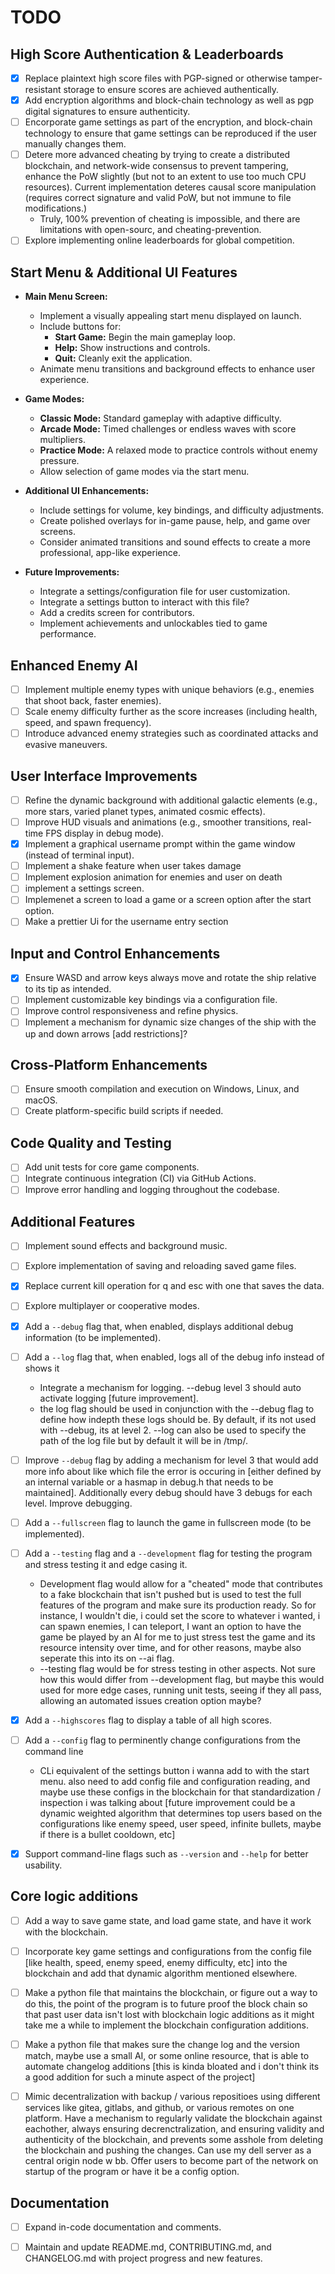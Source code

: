 # TODO

## High Score Authentication & Leaderboards

- [X] Replace plaintext high score files with PGP-signed or otherwise tamper-resistant storage to ensure scores are achieved authentically.
- [X] Add encryption algorithms and block-chain technology as well as pgp digital signatures to ensure authenticity.
- [ ] Encorporate game settings as part of the encryption, and block-chain technology to ensure that game settings can be reproduced if the user manually changes them.
- [ ] Detere more advanced cheating by trying to create a distributed blockchain, and network-wide consensus to prevent tampering, enhance the PoW slightly (but not to an extent to use too much CPU resources). Current implementation deteres causal score manipulation (requires correct signature and valid PoW, but not immune to file modifications.) 
    - Truly, 100% prevention of cheating is impossible, and there are limitations with open-sourc, and cheating-prevention.  
- [ ] Explore implementing online leaderboards for global competition.

## Start Menu & Additional UI Features

- **Main Menu Screen:**
  - Implement a visually appealing start menu displayed on launch.
  - Include buttons for:
    - **Start Game:** Begin the main gameplay loop.
    - **Help:** Show instructions and controls.
    - **Quit:** Cleanly exit the application.
  - Animate menu transitions and background effects to enhance user experience.

- **Game Modes:**
  - **Classic Mode:** Standard gameplay with adaptive difficulty.
  - **Arcade Mode:** Timed challenges or endless waves with score multipliers.
  - **Practice Mode:** A relaxed mode to practice controls without enemy pressure.
  - Allow selection of game modes via the start menu.

- **Additional UI Enhancements:**
  - Include settings for volume, key bindings, and difficulty adjustments.
  - Create polished overlays for in-game pause, help, and game over screens.
  - Consider animated transitions and sound effects to create a more professional, app-like experience.

- **Future Improvements:**
  - Integrate a settings/configuration file for user customization.
  - Integrate a settings button to interact with this file?
  - Add a credits screen for contributors.
  - Implement achievements and unlockables tied to game performance.


## Enhanced Enemy AI

- [ ] Implement multiple enemy types with unique behaviors (e.g., enemies that shoot back, faster enemies).
- [ ] Scale enemy difficulty further as the score increases (including health, speed, and spawn frequency).
- [ ] Introduce advanced enemy strategies such as coordinated attacks and evasive maneuvers.

## User Interface Improvements

- [ ] Refine the dynamic background with additional galactic elements (e.g., more stars, varied planet types, animated cosmic effects).
- [ ] Improve HUD visuals and animations (e.g., smoother transitions, real-time FPS display in debug mode).
- [X] Implement a graphical username prompt within the game window (instead of terminal input).
- [ ] Implement a shake feature when user takes damage
- [ ] Implement explosion animation for enemies and user on death
- [ ] implement a settings screen.
- [ ] Implemenet a screen to load a game or a screen option after the start option.
- [ ] Make a prettier Ui for the username entry section

## Input and Control Enhancements

- [X] Ensure WASD and arrow keys always move and rotate the ship relative to its tip as intended.
- [ ] Implement customizable key bindings via a configuration file.
- [ ] Improve control responsiveness and refine physics.
- [ ] Implement a mechanism for dynamic size changes of the ship with the up and down arrows [add restrictions]? 

## Cross-Platform Enhancements

- [ ] Ensure smooth compilation and execution on Windows, Linux, and macOS.
- [ ] Create platform-specific build scripts if needed.

## Code Quality and Testing

- [ ] Add unit tests for core game components.
- [ ] Integrate continuous integration (CI) via GitHub Actions.
- [ ] Improve error handling and logging throughout the codebase.

## Additional Features

- [ ] Implement sound effects and background music.
- [ ] Explore implementation of saving and reloading saved game files.
- [X] Replace current kill operation for q and esc with one that saves the data. 
- [ ] Explore multiplayer or cooperative modes.
- [X] Add a `--debug` flag that, when enabled, displays additional debug information (to be implemented).
- [ ] Add a `--log` flag that, when enabled, logs all of the debug info instead of shows it
    - Integrate a mechanism for logging. --debug level 3 should auto activate logging [future improvement]. 
    - the log flag should be used in conjunction with the --debug flag to define how indepth these logs should be. By default, if its not used with --debug, its at level 2. --log can also be used to specify the path of the log file but by default it will be in /tmp/. 
- [ ] Improve `--debug` flag by adding a mechanism for level 3 that would add more info about like which file the error is occuring in [either defined by an internal variable or a hasmap in debug.h that needs to be maintained]. Additionally every debug should have 3 debugs for each level. Improve debugging.
- [ ] Add a `--fullscreen` flag to launch the game in fullscreen mode (to be implemented).
- [ ] Add a `--testing` flag and a `--development` flag for testing the program and stress testing it and edge casing it.
    - Development flag would allow for a "cheated" mode that contributes to a fake blockchain that isn't pushed but is used to test the full features of the program and make sure its production ready. So for instance, I wouldn't die, i could set the score to whatever i wanted, i can spawn enemies, I can teleport, I want an option to have the game be played by an AI for me to just stress test the game and its resource intensity over time, and for other reasons, maybe also seperate this into its on --ai flag.  
    - --testing flag would be for stress testing in other aspects. Not sure how this would differ from --development flag, but maybe this would used for more edge cases, running unit tests, seeing if they all pass, allowing an automated issues creation option maybe?
- [X] Add a `--highscores` flag to display a table of all high scores.
- [ ] Add a `--config` flag to perminently change configurations from the command line
    - CLi equivalent of the settings button i wanna add to with the start menu. also need to add config file and configuration reading, and maybe use these configs in the blockchain for that standardization / inspection i was talking about [future improvement could be a dynamic weighted algorithm that determines top users based on the configurations like enemy speed, user speed, infinite bullets, maybe if there is a bullet cooldown, etc] 
- [X] Support command-line flags such as `--version` and `--help` for better usability.


## Core logic additions 

- [ ] Add a way to save game state, and load game state, and have it work with the blockchain.
- [ ] Incorporate key game settings and configurations from the config file [like health, speed, enemy speed, enemy difficulty, etc] into the blockchain and add that dynamic algorithm mentioned elsewhere.
- [ ] Make a python file that maintains the blockchain, or figure out a way to do this, the point of the program is to future proof the block chain so that past user data isn't lost with blockchain logic additions as it might take me a while to implement the blockchain configuration additions.
- [ ] Make a python file that makes sure the change log and the version match, maybe use a small AI, or some online resource, that is able to automate changelog additions [this is kinda bloated and i don't think its a good addition for such a minute aspect of the project]
- [ ] Mimic decentralization with backup / various repositioes using different services like gitea, gitlabs, and github, or various remotes on one platform. Have a mechanism to regularly validate the blockchain against eachother, always ensuring decrenctralization, and ensuring validity and authenticity of the blockchain, and prevents some asshole from deleting the blockchain and pushing the changes. Can use my dell server as a central origin node w bb. Offer users to become part of the network on startup of the program or have it be a config option. 



## Documentation

- [ ] Expand in-code documentation and comments.
- [ ] Maintain and update README.md, CONTRIBUTING.md, and CHANGELOG.md with project progress and new features.

